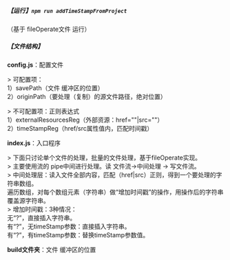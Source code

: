 ##### 【运行】`npm run addTimeStampFromProject`
（基于 fileOperate文件 运行）

##### 【文件结构】

**config.js**：配置文件   

&gt; 可配置项：      
    1）savePath（文件 缓冲区的位置）   
    2）originPath（要处理（复制）的源文件路径，绝对位置）    
     
&gt; 不可配置项：正则表达式      
 1）externalResourcesReg（外部资源：href=""|src=""）   
 2）timeStampReg（href/src属性值内，匹配时间戳）  
        
**index.js**：入口程序      

&gt; 下面只讨论单个文件的处理，批量的文件处理，基于fileOperate实现。          
&gt; 主要使用流的 pipe中间进行处理。读 文件流->中间处理 -> 写文件流。          
&gt; 中间处理层：读入文件全部内容，匹配（href|src）正则，得到一个要处理的字符串数组。          
    遍历数组，对每个数组元素（字符串）做“增加时间戳”的操作，用操作后的字符串覆盖源字符串。          
&gt; 增加时间戳：3种情况：        
    无“?”，直接插入字符串。       
    有“?”，无timeStamp参数：直接插入字符串。      
    有“?”，有timeStamp参数：替换timeStamp参数值。       
  
**build文件夹**：文件 缓冲区的位置


